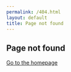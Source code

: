```yaml
---
permalink: /404.html
layout: default
title: Page not found
---
```

## Page not found

[Go to the homepage](https://csreviser.github.io/CaptureStream2/)

